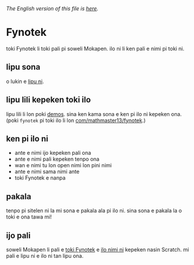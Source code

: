 *The English version of this file is [here](README.md).*

# Fynotek
toki Fynotek li toki pali pi soweli Mokapen. ilo ni li ken pali e nimi pi toki ni.

## lipu sona
o lukin e [lipu ni](https://mathmaster13.github.io/fynotek/javadoc/overview-tree.html).

## lipu lili kepeken toki ilo
lipu lili li lon poki [demos](demos). sina ken kama sona e ken pi ilo ni kepeken ona. (poki `fynotek` pi toki ilo li lon [com/mathmaster13/fynotek](com/mathmaster13/fynotek).)

## ken pi ilo ni
- ante e nimi ijo kepeken pali ona
- ante e nimi pali kepeken tenpo ona
- wan e nimi tu lon open nimi lon pini nimi
- ante e nimi sama nimi ante
- toki Fynotek e nanpa

## pakala
tenpo pi sitelen ni la mi sona e pakala ala pi ilo ni. sina sona e pakala la o toki e ona tawa mi!

## ijo pali
soweli Mokapen li pali e [toki Fynotek](https://linktr.ee/fynotek "lipu pi kama sona") e [ilo nimi ni](https://scratch.mit.edu/projects/584256352/ "Fynotek Conjugator in Scratch") kepeken nasin Scratch. mi pali e lipu ni e ilo ni tan lipu ona.
